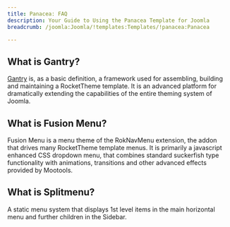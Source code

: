 ```yaml
---
title: Panacea: FAQ
description: Your Guide to Using the Panacea Template for Joomla
breadcrumb: /joomla:Joomla/!templates:Templates/!panacea:Panacea

---
```


What is Gantry?
-----
[Gantry][gantry] is, as a basic definition, a framework used for assembling, building and maintaining a RocketTheme template. It is an advanced platform for dramatically extending the capabilities of the entire theming system of Joomla.

What is Fusion Menu?
-----
Fusion Menu is a menu theme of the RokNavMenu extension, the addon that drives many RocketTheme template menus. It is primarily a javascript enhanced CSS dropdown menu, that combines standard suckerfish type functionality with animations, transitions and other advanced effects provided by Mootools.

What is Splitmenu?
-----
A static menu system that displays 1st level items in the main horizontal menu and further children in the Sidebar.

[gantry]: http://gantry-framework.org/
[features]: http://demo.rockettheme.com/joomla-Templates/panacea/features
[font]: http://www.fontsquirrel.com/fonts/ubuntu
[forum]: http://www.rockettheme.com/forum/joomla-template-panacea/
[dropdown]: http://demo.rockettheme.com/joomla-Templates/panacea/features/menu-options
[splitmenu]: http://demo.rockettheme.com/joomla-Templates/panacea/features/menu-options
[extensions]: http://demo.rockettheme.com/joomla-Templates/panacea/features/extensions
